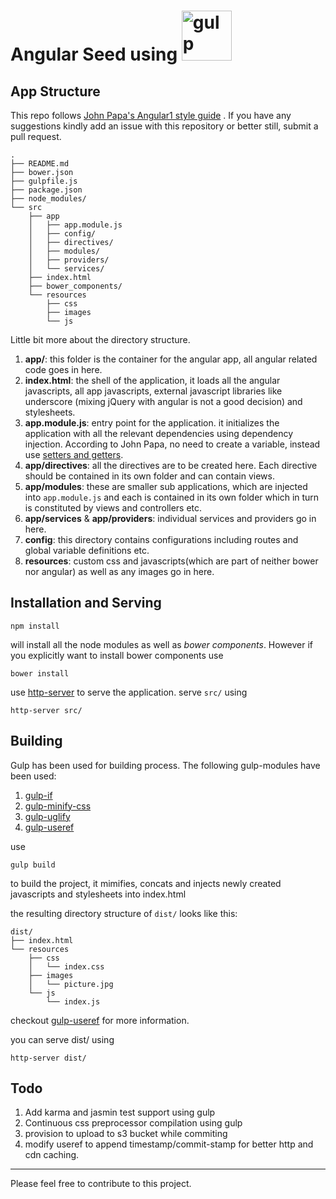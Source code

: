 # Angular Seed using <img alt="gulp" src="http://i.imgur.com/YueGwfE.png" height="80"/>

## App Structure

This repo follows [John Papa's Angular1 style guide](https://github.com/johnpapa/angular-styleguide/tree/master/a1#modules) . If you have any suggestions kindly add an issue with this repository or better still, submit a pull request.

```
.
├── README.md
├── bower.json
├── gulpfile.js
├── package.json
├── node_modules/
└── src
    ├── app
    │   ├── app.module.js
    │   ├── config/
    │   ├── directives/
    │   ├── modules/
    │   ├── providers/
    │   └── services/
    ├── index.html
    ├── bower_components/
    └── resources
        ├── css
        ├── images
        └── js
```

Little bit more about the directory structure.


1. **app/**: this folder is the container for the angular app, all angular related code goes in here.
2. **index.html**: the shell of the application, it loads all the angular javascripts, all app javascripts, external javascript libraries like underscore (mixing jQuery with angular is not a good decision) and stylesheets.
3. **app.module.js**: entry point for the application. it initializes the application with all the relevant dependencies using dependency injection. According to John Papa, no need to create a variable, instead use [setters and getters](https://github.com/johnpapa/angular-styleguide/blob/master/a1/README.md#style-y021).
4. **app/directives**: all the directives are to be created here. Each directive should be contained in its own folder and can contain views.
5. **app/modules**: these are smaller sub applications, which are injected into `app.module.js` and each is contained in its own folder which in turn is constituted by views and controllers etc.
6. **app/services** & **app/providers**: individual services and providers go in here.
7. **config**: this directory contains configurations including routes and global variable definitions etc.
8. **resources**: custom css and javascripts(which are part of neither bower nor angular) as well as any images go in here.


## Installation and Serving

```
npm install
```

will install all the node modules as well as *bower components*.
However if you explicitly want to install bower components use

```
bower install
```

use [http-server](https://www.npmjs.com/package/http-server) to serve the application.
serve `src/` using

```
http-server src/
```

## Building

Gulp has been used for building process. The following gulp-modules have been used:
1. [gulp-if](https://www.npmjs.com/package/gulp-if)
2. [gulp-minify-css](https://www.npmjs.com/package/gulp-minify-css)
3. [gulp-uglify](https://www.npmjs.com/package/gulp-uglify)
4. [gulp-useref](https://www.npmjs.com/package/gulp-useref)

use

```
gulp build
```

to build the project, it mimifies, concats and injects newly created javascripts and stylesheets into index.html

the resulting directory structure of `dist/` looks like this:
```
dist/
├── index.html
└── resources
    ├── css
    │   └── index.css
    ├── images
    │   └── picture.jpg
    └── js
        └── index.js
```
checkout [gulp-useref](https://www.npmjs.com/package/gulp-useref) for more information.

you can serve dist/ using

`http-server dist/`

## Todo

1. Add karma and jasmin test support using gulp
2. Continuous css preprocessor compilation using gulp
3. provision to upload to s3 bucket while commiting
4. modify useref to append timestamp/commit-stamp for better http and cdn caching.

---
Please feel free to contribute to this project.
